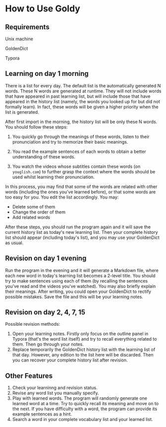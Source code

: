 # How to Use Goldy

## Requirements

Unix machine

GoldenDict

Typora

## Learning on day 1 morning

There is a list for every day. The default list is the automatically generated N words. These N words are generated at runtime. They will not include words that have appeared in past learning list, but will include those that have appeared in the history list (namely, the words you looked up for but did not formally learn). In fact, these words will be given a higher priority when the list is generated.

After first import in the morning, the history list will be only these N words. You should follow these steps:

1. You quickly go through the meanings of these words, listen to their pronunciation and try to memorize their basic meanings.

2. You read the example sentences of each words to obtain a better understanding of these words.
3. You watch the videos whose subtitles contain these words (on `youglish.com`) to further grasp the context where the words should be used whilst learning their pronunciation.

In this process, you may find that some of the words are related with other words (including the ones you've learned before), or that some words are too easy for you. You edit the list accordingly. You may:

- Delete some of them
- Change the order of them
- Add related words

After these steps, you should run the program again and it will save the current history list as today's new learning list. Then your complete history list should appear (including today's list), and you may use your GoldenDict as usual. 

## Revision on day 1 evening

Run the program in the evening and it will generate a Markdown file, where each new word in today's learning list becomes a 2-level title. You should try to make sentences using each of them (by recalling the sentences you've read and the videos you've watched). You may also briefly explain their meanings. After writing, you could open your GoldenDict to rectify possible mistakes. Save the file and this will be your learning notes.

## Revision on day 2, 4, 7, 15

Possible revision methods:

1. Open your learning notes. Firstly only focus on the outline panel in Typora (that's the word list itself) and try to recall everything related to them. Then go through your notes.
2. Replace temporarily the GoldenDict history list with the learning list of that day. However, any edition to the list here will be discarded. Then you can recover your complete history list after revision.

## Other Features

1. Check your learninng and revision status.
2. Revise any word list you manually specify.
3. Play with learned words. The program will randomly generate one learned word at a time. Try to quickly recall its meaning and move on to the next. If you have difficulty with a word, the program can provide its example sentences as a hint.
4. Search a word in your complete vocabulary list and your learned list.

